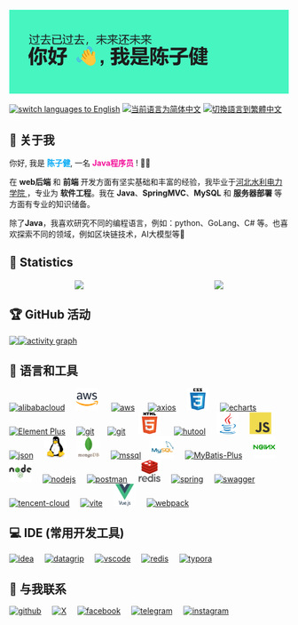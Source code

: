 ![](https://raw.githubusercontent.com/Cikian/images/img/commonheader-zh.png)

[![switch languages to English](https://img.shields.io/badge/switch-English-<COLOR>.svg)](./README.md) [![当前语言为简体中文](https://img.shields.io/badge/当前语言-简体中文-47f5c1.svg)](./README_zh-CN.md) [![切換語言到繁體中文](https://img.shields.io/badge/切換語言-繁體中文-<COLOR>.svg)](./README_zh-HK.md)

<h2>👋 关于我</h2>

你好, 我是 **<font color="#03A9F4">陈子健</font>**, 一名 **<font color="#F31199">Java程序员</font>** !  👨‍💻

在 **web后端** 和 **前端** 开发方面有坚实基础和丰富的经验，我毕业于[河北水利电力学院 ](https://www.hbwe.edu.cn/)，专业为 **软件工程**。我在 **Java**、**SpringMVC**、**MySQL** 和 **服务器部署** 等方面有专业的知识储备。

除了**Java**，我喜欢研究不同的编程语言，例如：python、GoLang、C\# 等。也喜欢探索不同的领域，例如区块链技术，AI大模型等👊

<h2>🎢 Statistics</h2>

<div style="display: flex; justify-content: space-around;">
<a href=""><img height=200 align="center" src="https://github-readme-stats.vercel.app/api?username=Cikian&theme=transparent&custom&show_icons=true&locale=cn&card_width=250" /></a>
<a href=""><img height=200 align="center" src="https://github-readme-stats.vercel.app/api/top-langs/?username=Cikian&exclude_repo=Cikian.github.io,Cikian,images,spms-web,vue-color-avatar,sql-generator&hide=html,css,FreeMarker&layout=compact&theme=transparent&locale=cn" /></a>
</div>


<h2>🏆 GitHub 活动</h2>

<p>
	<img align="left" src="https://github-profile-trophy.vercel.app/?username=Cikian&theme=onedark&column=-1&margin-w=15&no-bg=true" />
</p>

[![activity graph](https://github-readme-activity-graph.vercel.app/graph?username=Cikian&theme=github&hide_title=true&hide_border=true&point=FFFFFF&days=50)]()



<h2>🔧 语言和工具</h2>

<p align="left">
    <a href="https://www.aliyun.com" target="_blank"><img src="https://www.vectorlogo.zone/logos/alibabacloud/alibabacloud-ar21.svg" alt="alibabacloud" height="40"/></a>&nbsp;&nbsp;&nbsp;&nbsp;
    <a href="https://aws.amazon.com" target="_blank"> <img src="https://raw.githubusercontent.com/devicons/devicon/master/icons/amazonwebservices/amazonwebservices-original-wordmark.svg" alt="aws" height="40"/></a> &nbsp;&nbsp;&nbsp;&nbsp;
    <a href="https://www.azure.com" target="_blank"> <img src="https://upload.wikimedia.org/wikipedia/commons/f/fa/Microsoft_Azure.svg" alt="aws" height="40"/></a> &nbsp;&nbsp;&nbsp;&nbsp;
    <a href="https://www.axios.com" target="_blank"> <img src="https://www.vectorlogo.zone/logos/axios/axios-icon.svg" alt="axios" height="40"/></a>&nbsp;&nbsp;&nbsp;&nbsp;
	<a href="https://www.w3schools.com/css/" target="_blank"> <img src="https://raw.githubusercontent.com/devicons/devicon/master/icons/css3/css3-original-wordmark.svg" alt="css3" height="40"/></a>&nbsp;&nbsp;&nbsp;&nbsp;
    <a href="https://echarts.apache.org" target="_blank"> <img src="https://echarts.apache.org/en/images/favicon.png" alt="echarts" height="40"/></a>&nbsp;&nbsp;&nbsp;&nbsp;
	<a href="https://element-plus.org" target="_blank"> <img src="https://element-plus.org/images/element-plus-logo.svg" alt="Element Plus" height="40"/></a>&nbsp;&nbsp;&nbsp;&nbsp;
    <a href="https://go.dev" target="_blank"> <img src="https://www.vectorlogo.zone/logos/golang/golang-ar21.svg" alt="git" height="40"/></a> &nbsp;&nbsp;&nbsp;&nbsp;
	<a href="https://git-scm.com/" target="_blank"> <img src="https://www.vectorlogo.zone/logos/git-scm/git-scm-icon.svg" alt="git" height="40"/></a> &nbsp;&nbsp;&nbsp;&nbsp;
	<a href="https://www.w3.org/html/" target="_blank"> <img src="https://raw.githubusercontent.com/devicons/devicon/master/icons/html5/html5-original-wordmark.svg" alt="html5" height="40"/></a> &nbsp;&nbsp;&nbsp;&nbsp;
	<a href="https://www.hutool.cn" target="_blank"> <img src="https://plus.hutool.cn/images/hutool.svg" alt="hutool" height="40"/></a>&nbsp;&nbsp;&nbsp;&nbsp;
	<a href="https://www.java.com" target="_blank"> <img src="https://raw.githubusercontent.com/devicons/devicon/master/icons/java/java-original.svg" alt="java" height="40"/></a>&nbsp;&nbsp;&nbsp;&nbsp;
	<a href="https://developer.mozilla.org/en-US/docs/Web/JavaScript" target="_blank"> <img src="https://raw.githubusercontent.com/devicons/devicon/master/icons/javascript/javascript-original.svg" alt="javascript" height="40"/></a> &nbsp;&nbsp;&nbsp;&nbsp;
	<a href="https://www.json.org" target="_blank"> <img src="https://www.vectorlogo.zone/logos/json/json-icon.svg" alt="json" height="40"/></a>&nbsp;&nbsp;&nbsp;&nbsp;
	<a href="https://www.linux.org/" target="_blank"> <img src="https://raw.githubusercontent.com/devicons/devicon/master/icons/linux/linux-original.svg" alt="linux" height="40"/></a>&nbsp;&nbsp;&nbsp;&nbsp;
    <a href="https://www.mongodb.com/" target="_blank"> <img src="https://raw.githubusercontent.com/devicons/devicon/master/icons/mongodb/mongodb-original-wordmark.svg" alt="mongodb" height="40"/></a>&nbsp;&nbsp;&nbsp;&nbsp;
	<a href="https://www.microsoft.com/en-us/sql-server" target="_blank"> <img src="https://www.svgrepo.com/show/303229/microsoft-sql-server-logo.svg" alt="mssql" height="40"/></a>&nbsp;&nbsp;&nbsp;&nbsp;
	<a href="https://www.mysql.com/" target="_blank"> <img src="https://raw.githubusercontent.com/devicons/devicon/master/icons/mysql/mysql-original-wordmark.svg" alt="mysql" height="40"/></a>&nbsp;&nbsp;&nbsp;&nbsp;
	<a href="https://baomidou.com" target="_blank"> <img src="https://baomidou.com/assets/asset.cIbiVTt_.svg" alt="MyBatis-Plus" height="40"/></a>&nbsp;&nbsp;&nbsp;&nbsp;
	<a href="https://www.nginx.com" target="_blank"> <img src="https://raw.githubusercontent.com/devicons/devicon/master/icons/nginx/nginx-original.svg" alt="nginx" height="40"/></a>&nbsp;&nbsp;&nbsp;&nbsp;
	<a href="https://nodejs.org" target="_blank"> <img src="https://raw.githubusercontent.com/devicons/devicon/master/icons/nodejs/nodejs-original-wordmark.svg" alt="nodejs" height="40"/></a>&nbsp;&nbsp;&nbsp;&nbsp;
    <a href="https://www.python.org" target="_blank"> <img src="https://www.vectorlogo.zone/logos/python/python-icon.svg" alt="nodejs" height="40"/></a>&nbsp;&nbsp;&nbsp;&nbsp;
    <a href="https://postman.com" target="_blank"> <img src="https://www.vectorlogo.zone/logos/getpostman/getpostman-icon.svg" alt="postman" height="40"/></a>&nbsp;&nbsp;&nbsp;&nbsp;
	<a href="https://redis.io" target="_blank"> <img src="https://raw.githubusercontent.com/devicons/devicon/master/icons/redis/redis-original-wordmark.svg" alt="redis" height="40"/></a>&nbsp;&nbsp;&nbsp;&nbsp;
	<a href="https://spring.io/" target="_blank"> <img src="https://www.vectorlogo.zone/logos/springio/springio-ar21.svg" alt="spring" height="40"/></a>&nbsp;&nbsp;&nbsp;&nbsp;
    <a href="https://swagger.io/" target="_blank"> <img src="https://static1.smartbear.co/swagger/media/assets/swagger_fav.png" alt="swagger" height="40"/></a>&nbsp;&nbsp;&nbsp;&nbsp;
    <a href="https://cloud.tencent.com/" target="_blank"> <img src="https://cloudcache.tencent-cloud.com/qcloud/favicon.ico" alt="tencent-cloud" height="40"/></a>&nbsp;&nbsp;&nbsp;&nbsp;
    <a href="https://vitejs.dev" target="_blank"> <img src="https://www.vectorlogo.zone/logos/vitejsdev/vitejsdev-ar21.svg" alt="vite" height="40"/></a>&nbsp;&nbsp;&nbsp;&nbsp;
    <a href="https://vuejs.org/" target="_blank"> <img src="https://raw.githubusercontent.com/devicons/devicon/master/icons/vuejs/vuejs-original-wordmark.svg" alt="vuejs" height="40"/></a>&nbsp;&nbsp;&nbsp;&nbsp;
    <a href="https://webpack.js.org" target="_blank"> <img src="https://www.vectorlogo.zone/logos/js_webpack/js_webpack-ar21.svg" alt="webpack" height="40"/></a>&nbsp;&nbsp;&nbsp;&nbsp;
</p>




<h2>💻 IDE (常用开发工具)</h2>

<p>
	<a href="https://www.jetbrains.com/idea/" target="_blank"> <img src="https://cdn.jsdelivr.net/gh/devicons/devicon@latest/icons/intellij/intellij-original.svg" alt="idea" height="40"/></a>&nbsp;&nbsp;&nbsp;&nbsp;
    <a href="https://www.jetbrains.com/datagrip/" target="_blank"> <img src="https://cdn.jsdelivr.net/gh/devicons/devicon@latest/icons/datagrip/datagrip-original.svg" alt="datagrip" height="40"/></a>&nbsp;&nbsp;&nbsp;&nbsp;
    <a href="https://code.visualstudio.com/" target="_blank"> <img src="https://cdn.jsdelivr.net/gh/devicons/devicon@latest/icons/vscode/vscode-original.svg" alt="vscode" height="40"/></a>&nbsp;&nbsp;&nbsp;&nbsp;
    <a href="https://redis.io/" target="_blank"> <img src="https://www.vectorlogo.zone/logos/redis/redis-icon.svg" alt="redis" height="40"/></a>&nbsp;&nbsp;&nbsp;&nbsp;
    <a href="https://typora.io/" target="_blank"> <img src="https://typora.io/img/favicon-64.png" alt="typora" height="40"/></a>&nbsp;&nbsp;&nbsp;&nbsp;
</p>




<h2>💬 与我联系</h2>

<p align="left">
    <a href="https://github.com/Cikian" target="blank"><img src="https://cdn.jsdelivr.net/gh/devicons/devicon@latest/icons/github/github-original.svg" alt="github" height="40" /></a>&nbsp;&nbsp;&nbsp;&nbsp;
    <a href="https://x.com/CikianX" target="blank"><img src="https://www.vectorlogo.zone/logos/x/x-icon.svg" alt="X" height="35" /></a>&nbsp;&nbsp;&nbsp;&nbsp;
    <a href="https://www.facebook.com/chencikian" target="blank"><img src="https://www.vectorlogo.zone/logos/facebook/facebook-official.svg" alt="facebook" height="40" /></a>&nbsp;&nbsp;&nbsp;&nbsp;
    <a href="https://t.me/CikianX" target="blank"><img src="https://www.vectorlogo.zone/logos/telegram/telegram-icon.svg" alt="telegram" height="40"  /></a>&nbsp;&nbsp;&nbsp;&nbsp;
    <a href="https://www.instagram.com/chencikian/" target="blank"><img src="https://www.vectorlogo.zone/logos/instagram/instagram-icon.svg" alt="instagram" height="40" /></a>&nbsp;&nbsp;&nbsp;&nbsp;
</p>

